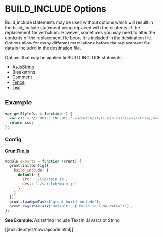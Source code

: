 # BUILD_INCLUDE Options

Build_include statements may be used without options which will resullt in the build_include statement being replaced with the contents of the replacement file verbatium.
However, sometimes you may need to alter the contents of the replacement file beore it is included in the destination
file. Options allow for many different mapulations before the replacement file data is included in the
destination file.

Options that may be applied to BUILD_INCLUDE statments.

* [AsJsString](asjsstring/)
* [Breakstring](breakstring/)
* [Comment](comment/)
* [Fence](fence/)
* [Text](text/)

## Example

<div class="nowrapcode">

```js
var getStyleCss = function () {
  var css = '// BUILD_INCLUDE("./scratch/style.min.css")[asjsstring,breakString?width=80]';
  return css;
};
```

</div>

### Config

#### GruntFile.js

```js
module.exports = function (grunt) {
  grunt.initConfig({
    build_include: {
      default: {
        src: './lib/main.js',
        dest: './scratch/main.js'
      }
    }
  });
  grunt.loadNpmTasks('grunt-build-include');
  grunt.registerTask('default', ['build_include:default']);
};
```
**See Example:** [Asjsstring Include Text In Javascript String](/pages/examples/AsjsstringIncludeTextInJavascriptString.html)

[[include:style/nowrapcode.html]]